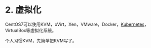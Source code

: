 # 2. 虚拟化

CentOS7可以使用KVM，oVirt，Xen，VMware，Docker，[Kubernetes](http://kubernetes.io/)，VirtualBox等虚拟化系统。

个人习惯KVM，先简单把KVM写了。